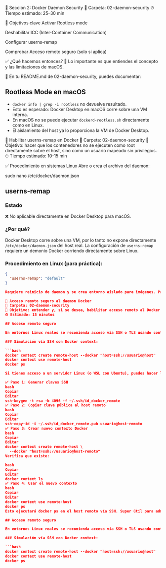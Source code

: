 🚀 Sección 2: Docker Daemon Security
📁 Carpeta: 02-daemon-security
⏱ Tiempo estimado: 25–30 min

🧩 Objetivos clave
Activar Rootless mode

Deshabilitar ICC (Inter-Container Communication)

Configurar userns-remap

Comprobar Acceso remoto seguro (solo si aplica)


✅ ¿Qué hacemos entonces?
📌 Lo importante es que entiendes el concepto y las limitaciones de macOS.

📝 En tu README.md de 02-daemon-security, puedes documentar:

## Rootless Mode en macOS

- `docker info | grep -i rootless` no devuelve resultado.
- Esto es esperado: Docker Desktop en macOS corre sobre una VM interna.
- En macOS no se puede ejecutar `dockerd-rootless.sh` directamente como en Linux.
- El aislamiento del host ya lo proporciona la VM de Docker Desktop.


🔐 Habilitar userns-remap en Docker
📂 Carpeta: 02-daemon-security
🎯 Objetivo: hacer que los contenedores no se ejecuten como root directamente sobre el host, sino como un usuario mapeado sin privilegios.
⏱ Tiempo estimado: 10-15 min


✅ Procedimiento en sistemas Linux
Abre o crea el archivo del daemon:

sudo nano /etc/docker/daemon.json

## userns-remap

### Estado

❌ No aplicable directamente en Docker Desktop para macOS.

### ¿Por qué?

Docker Desktop corre sobre una VM, por lo tanto no expone directamente `/etc/docker/daemon.json` del host real. La configuración de `userns-remap` requiere un demonio Docker corriendo directamente sobre Linux.

### Procedimiento en Linux (para práctica):

```json
{
  "userns-remap": "default"
}

Requiere reinicio de daemon y se crea entorno aislado para imágenes. Protege contra contenedores ejecutándose como root en el host.

🔐 Acceso remoto seguro al daemon Docker
📂 Carpeta: 02-daemon-security
🎯 Objetivo: entender y, si se desea, habilitar acceso remoto al Docker daemon mediante SSH o TLS
⏱ Estimado: 15 minutos

## Acceso remoto seguro

En entornos Linux reales se recomienda acceso vía SSH o TLS usando contextos Docker.

### Simulación vía SSH con Docker context:

```bash
docker context create remote-host --docker "host=ssh://usuario@host"
docker context use remote-host
docker ps

Si tienes acceso a un servidor Linux (o WSL con Ubuntu), puedes hacer lo siguiente:

✅ Paso 1: Generar claves SSH
bash
Copiar
Editar
ssh-keygen -t rsa -b 4096 -f ~/.ssh/id_docker_remote
✅ Paso 2: Copiar clave pública al host remoto
bash
Copiar
Editar
ssh-copy-id -i ~/.ssh/id_docker_remote.pub usuario@host-remoto
✅ Paso 3: Crear nuevo contexto Docker
bash
Copiar
Editar
docker context create remote-host \
  --docker "host=ssh://usuario@host-remoto"
Verifica que existe:

bash
Copiar
Editar
docker context ls
✅ Paso 4: Usar el nuevo contexto
bash
Copiar
Editar
docker context use remote-host
docker ps
Esto ejecutará docker ps en el host remoto vía SSH. Super útil para administrar múltiples servidores Docker sin exponer puertos.

## Acceso remoto seguro

En entornos Linux reales se recomienda acceso vía SSH o TLS usando contextos Docker.

### Simulación vía SSH con Docker context:

```bash
docker context create remote-host --docker "host=ssh://usuario@host"
docker context use remote-host
docker ps

